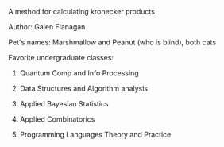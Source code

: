A method for calculating kronecker products

Author: Galen Flanagan

Pet's names: Marshmallow and Peanut (who is blind), both cats

Favorite undergraduate classes:

1. Quantum Comp and Info Processing

2. Data Structures and Algorithm analysis

3. Applied Bayesian Statistics

4. Applied Combinatorics

5. Programming Languages Theory and Practice